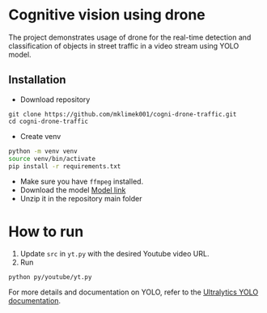 # Cognitive vision using drone

The project demonstrates usage of drone for the real-time detection and classification of objects in street traffic in a video stream using YOLO model.

## Installation
- Download repository
```
git clone https://github.com/mklimek001/cogni-drone-traffic.git
cd cogni-drone-traffic
```
- Create venv
```bash
python -m venv venv
source venv/bin/activate
pip install -r requirements.txt
```
- Make sure you have `ffmpeg` installed.
- Download the model [Model link](https://drive.google.com/file/d/1W-uRGyMSBUd0T6GIvDAQjXQJkxF-QUJn/view?usp=sharing)
- Unzip it in the repository main folder

# How to run
1. Update `src` in `yt.py` with the desired Youtube video URL.
2. Run 
```
python py/youtube/yt.py
```

For more details and documentation on YOLO, refer to the [Ultralytics YOLO documentation](https://docs.ultralytics.com/).



